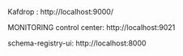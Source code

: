 


Kafdrop : http://localhost:9000/

MONITORING control center: http://localhost:9021

schema-registry-ui: http://localhost:8000